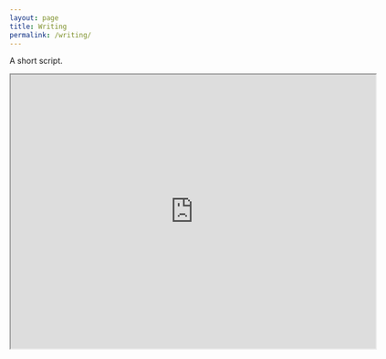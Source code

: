 ```yaml
---
layout: page
title: Writing
permalink: /writing/
---
```


A short script. 

<div class = "pdf-wrapper">
    <iframe src="https://drive.google.com/file/d/1ih_3Qrxb0Wfwd-nJ7zhcCg7UsSUP-NM8/preview" width="640" height="480" allow="autoplay"></iframe>
</div>
